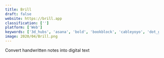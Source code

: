 ```yaml
---
title: Brill
draft: false 
website: https://brill.app
classification: ['']
platform: ['Web']
keywords: ['3d_hubs', 'asana', 'bold', 'bookblock', 'cableyoyo', 'dot_grid_notebook_black_edition', 'dot_grid_notebooks', 'dotted_paper', 'find_it', 'mastermind_by_baron_fig', 'moleskine_smart_notebook', 'notebook.ai', 'paper_prototype', 'paper_saver', 'scanr', 'scannr', 'stickies_capture_by_miro', 'wolfprint_3d', 'wrights_notes']
image: 2020/04/Brill.png
---
```

Convert handwritten notes into digital text